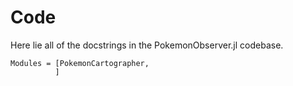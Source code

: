 # Code
Here lie all of the docstrings in the PokemonObserver.jl codebase.

```@autodocs
Modules = [PokemonCartographer,
          ]
```
